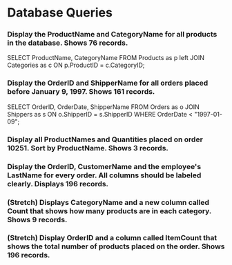 # Database Queries

### Display the ProductName and CategoryName for all products in the database. Shows 76 records.

SELECT ProductName, CategoryName FROM Products as p
left JOIN Categories as c
ON p.ProductID = c.CategoryID;

### Display the OrderID and ShipperName for all orders placed before January 9, 1997. Shows 161 records.

SELECT OrderID, OrderDate, ShipperName FROM Orders as o
JOIN Shippers as s
ON o.ShipperID = s.ShipperID
WHERE OrderDate < "1997-01-09";

### Display all ProductNames and Quantities placed on order 10251. Sort by ProductName. Shows 3 records.

### Display the OrderID, CustomerName and the employee's LastName for every order. All columns should be labeled clearly. Displays 196 records.

### (Stretch) Displays CategoryName and a new column called Count that shows how many products are in each category. Shows 9 records.

### (Stretch) Display OrderID and a column called ItemCount that shows the total number of products placed on the order. Shows 196 records.
